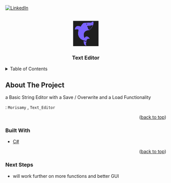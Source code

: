 
[![LinkedIn][linkedin-shield]][linkedin-url]



<!-- PROJECT LOGO -->
<br />
<div align="center">
  <a href="https://github.com/Morisamy/Text-Editor">
    <img src="https://github.com/Morisamy/LoginModernUI/blob/master/LoginModernUI/Images/2.PNG" alt="Logo" width="80" height="80">
  </a>

<h3 align="center">Text Editor</h3>

  
</div>



<!-- TABLE OF CONTENTS -->
<details>
  <summary>Table of Contents</summary>
  <ol>
    <li>
      <a href="#about-the-project">About The Project</a>
      <ul>
        <li><a href="#built-with">Built With</a></li>
      </ul>
    </li>
     <li>
      <a href="#next-steps">Next Steps</a>
  </li>
  </ol>
</details>



<!-- ABOUT THE PROJECT -->
## About The Project


a Basic String Editor with a Save / Overwrite and a Load Functionality


: `Morisamy` , `Text_Editor`

<p align="right">(<a href="#top">back to top</a>)</p>



### Built With

* [C#](https://dotnet.microsoft.com/apps/aspnet/web-apps/)

<p align="right">(<a href="#top">back to top</a>)</p>


### Next Steps

* will work further on more functions and better GUI 


<!-- MARKDOWN LINKS & IMAGES -->
<!-- https://www.markdownguide.org/basic-syntax/#reference-style-links -->

[linkedin-shield]: https://img.shields.io/badge/-LinkedIn-black.svg?style=for-the-badge&logo=linkedin&colorB=555
[linkedin-url]: https://eg.linkedin.com/in/mohamed-samy92

